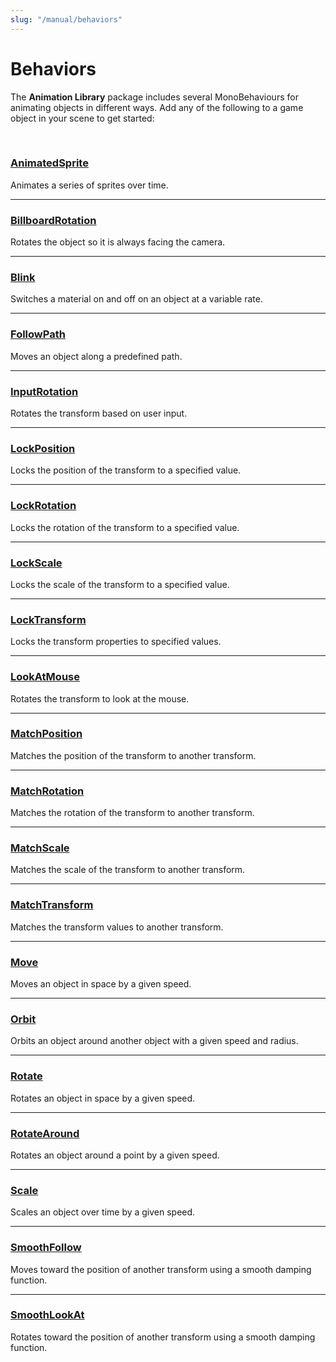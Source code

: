 ```yaml
---
slug: "/manual/behaviors"
---
```


# Behaviors

The **Animation Library** package includes several MonoBehaviours for animating objects in different ways. Add any of the following to a game object in your scene to get started:

<br/>

### [AnimatedSprite](/api/Zigurous.Animation/AnimatedSprite)

Animates a series of sprites over time.

<hr/>

### [BillboardRotation](/api/Zigurous.Animation/BillboardRotation)

Rotates the object so it is always facing the camera.

<hr/>

### [Blink](/api/Zigurous.Animation/Blink)

Switches a material on and off on an object at a variable rate.

<hr/>

### [FollowPath](/api/Zigurous.Animation/FollowPath)

Moves an object along a predefined path.

<hr/>

### [InputRotation](/api/Zigurous.Animation/InputRotation)

Rotates the transform based on user input.

<hr/>

### [LockPosition](/api/Zigurous.Animation/LockPosition)

Locks the position of the transform to a specified value.

<hr/>

### [LockRotation](/api/Zigurous.Animation/LockRotation)

Locks the rotation of the transform to a specified value.

<hr/>

### [LockScale](/api/Zigurous.Animation/LockScale)

Locks the scale of the transform to a specified value.

<hr/>

### [LockTransform](/api/Zigurous.Animation/LockTransform)

Locks the transform properties to specified values.

<hr/>

### [LookAtMouse](/api/Zigurous.Animation/LookAtMouse)

Rotates the transform to look at the mouse.

<hr/>

### [MatchPosition](/api/Zigurous.Animation/MatchPosition)

Matches the position of the transform to another transform.

<hr/>

### [MatchRotation](/api/Zigurous.Animation/MatchRotation)

Matches the rotation of the transform to another transform.

<hr/>

### [MatchScale](/api/Zigurous.Animation/MatchScale)

Matches the scale of the transform to another transform.

<hr/>

### [MatchTransform](/api/Zigurous.Animation/MatchTransform)

Matches the transform values to another transform.

<hr/>

### [Move](/api/Zigurous.Animation/Move)

Moves an object in space by a given speed.

<hr/>

### [Orbit](/api/Zigurous.Animation/Orbit)

Orbits an object around another object with a given speed and radius.

<hr/>

### [Rotate](/api/Zigurous.Animation/Rotate)

Rotates an object in space by a given speed.

<hr/>

### [RotateAround](/api/Zigurous.Animation/RotateAround)

Rotates an object around a point by a given speed.

<hr/>

### [Scale](/api/Zigurous.Animation/Scale)

Scales an object over time by a given speed.

<hr/>

### [SmoothFollow](/api/Zigurous.Animation/SmoothFollow)

Moves toward the position of another transform using a smooth damping function.

<hr/>

### [SmoothLookAt](/api/Zigurous.Animation/SmoothLookAt)

Rotates toward the position of another transform using a smooth damping function.
